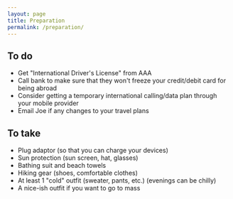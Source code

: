 ```yaml
---
layout: page
title: Preparation
permalink: /preparation/
---
```



## To do

- Get "International Driver's License" from AAA
- Call bank to make sure that they won't freeze your credit/debit card for being abroad
- Consider getting a temporary international calling/data plan through your mobile provider
- Email Joe if any changes to your travel plans

## To take

- Plug adaptor (so that you can charge your devices)
- Sun protection (sun screen, hat, glasses)
- Bathing suit and beach towels
- Hiking gear (shoes, comfortable clothes)
- At least 1 "cold" outfit (sweater, pants, etc.) (evenings can be chilly)
- A nice-ish outfit if you want to go to mass

